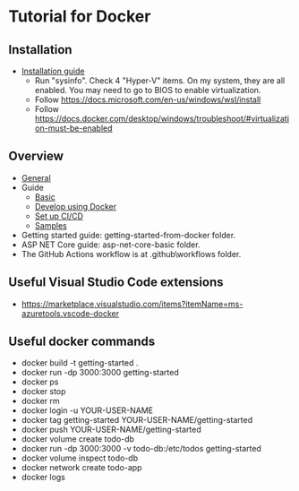 # Tutorial for Docker

## Installation

- [Installation guide](https://docs.docker.com/desktop/windows/install/)
   - Run "sysinfo". Check 4 "Hyper-V" items. On my system, they are all enabled. You may need to go to BIOS to enable virtualization.
   - Follow https://docs.microsoft.com/en-us/windows/wsl/install
   - Follow https://docs.docker.com/desktop/windows/troubleshoot/#virtualization-must-be-enabled 

## Overview

- [General](https://docs.docker.com/) 
- Guide
   - [Basic](https://docs.microsoft.com/en-us/learn/modules/intro-to-docker-containers/)
   - [Develop using Docker](https://docs.docker.com/develop/)
   - [Set up CI/CD](https://docs.docker.com/ci-cd/best-practices/)
   - [Samples](https://docs.docker.com/samples/#tutorial-labs)
- Getting started guide: getting-started-from-docker folder.
- ASP NET Core guide: asp-net-core-basic folder.
- The GitHub Actions workflow is at  .github\workflows folder.

## Useful Visual Studio Code extensions

- https://marketplace.visualstudio.com/items?itemName=ms-azuretools.vscode-docker 

## Useful docker commands

- docker build -t getting-started .
- docker run -dp 3000:3000 getting-started
- docker ps
- docker stop <the-container-id>
- docker rm <the-container-id>
- docker login -u YOUR-USER-NAME
- docker tag getting-started YOUR-USER-NAME/getting-started
- docker push YOUR-USER-NAME/getting-started
- docker volume create todo-db
- docker run -dp 3000:3000 -v todo-db:/etc/todos getting-started
- docker volume inspect todo-db
- docker network create todo-app
- docker logs <container-id>